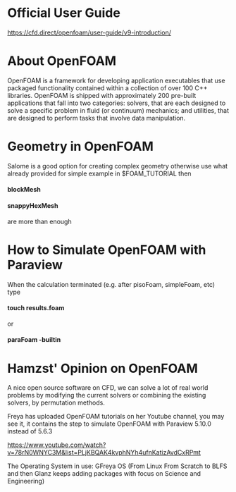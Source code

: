 # Official User Guide
https://cfd.direct/openfoam/user-guide/v9-introduction/

# About OpenFOAM
OpenFOAM is a framework for developing application executables that use packaged functionality contained within a collection of over 100 C++ libraries. OpenFOAM is shipped with approximately 200 pre-built applications that fall into two categories: solvers, that are each designed to solve a specific problem in fluid (or continuum) mechanics; and utilities, that are designed to perform tasks that involve data manipulation. 

# Geometry in OpenFOAM
Salome is a good option for creating complex geometry otherwise use what already provided for simple example in $FOAM_TUTORIAL then

   #### blockMesh
   #### snappyHexMesh
  
are more than enough
 
# How to Simulate OpenFOAM with Paraview
When the calculation terminated (e.g. after pisoFoam, simpleFoam, etc) type 

  #### touch results.foam
  
or

  #### paraFoam -builtin
  
# Hamzst' Opinion on OpenFOAM
A nice open source software on CFD, we can solve a lot of real world problems by modifying the current solvers or combining the existing solvers, by permutation methods. 


Freya has uploaded OpenFOAM tutorials on her Youtube channel, you may see it, it contains the step to simulate OpenFOAM with Paraview 5.10.0 instead of 5.6.3

https://www.youtube.com/watch?v=78rN0WNYC3M&list=PLjKBQAK4kvphNYh4ufnKatizAvdCxRPmt

The Operating System in use: GFreya OS (From Linux From Scratch to BLFS and then Glanz keeps adding packages with focus on Science and Engineering)
